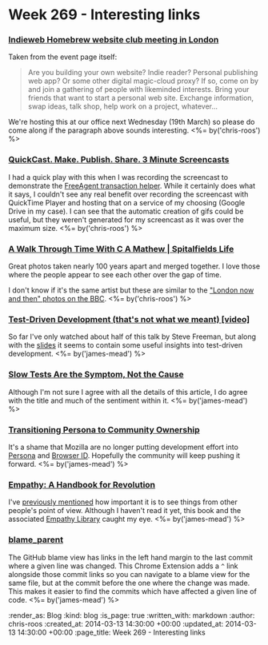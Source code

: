 Week 269 - Interesting links
============================

### [Indieweb Homebrew website club meeting in London](http://indiewebcamp.com/events/2014-03-19-homebrew-website-club)

Taken from the event page itself:

> Are you building your own website? Indie reader? Personal publishing web app? Or some other digital magic-cloud proxy? If so, come on by and join a gathering of people with likeminded interests. Bring your friends that want to start a personal web site. Exchange information, swap ideas, talk shop, help work on a project, whatever...

We're hosting this at our office next Wednesday (19th March) so please do come along if the paragraph above sounds interesting. <%= by('chris-roos') %>


### [QuickCast. Make. Publish. Share. 3 Minute Screencasts](http://quickcast.io/)

I had a quick play with this when I was recording the screencast to demonstrate the [FreeAgent transaction helper][]. While it certainly does what it says, I couldn't see any real benefit over recording the screencast with QuickTime Player and hosting that on a service of my choosing (Google Drive in my case). I can see that the automatic creation of gifs could be useful, but they weren't generated for my screencast as it was over the maximum size. <%= by('chris-roos') %>


### [A Walk Through Time With C A Mathew | Spitalfields Life](http://spitalfieldslife.com/2014/03/07/a-walk-through-time-with-c-a-mathew/)

Great photos taken nearly 100 years apart and merged together. I love those where the people appear to see each other over the gap of time.

I don't know if it's the same artist but these are similar to the ["London now and then" photos on the BBC](http://www.bbc.co.uk/news/in-pictures-26339275). <%= by('chris-roos') %>


[FreeAgent transaction helper]: /automating-some-of-the-freeagent-transaction-explanation-process


### [Test-Driven Development (that's not what we meant) [video]](https://vimeo.com/83960706)

So far I've only watched about half of this talk by Steve Freeman, but along with the [slides](http://gotocon.com/dl/goto-berlin-2013/slides/SteveFreeman_TestDrivenDevelopmentThatsNotWhatWeMeant.pdf) it seems to contain some useful insights into test-driven development. <%= by('james-mead') %>


### [Slow Tests Are the Symptom, Not the Cause](http://re-factor.com/blog/2013/09/27/slow-tests-are-the-symptom-not-the-cause/)

Although I'm not sure I agree with all the details of this article, I do agree with the title and much of the sentiment within it. <%= by('james-mead') %>


### [Transitioning Persona to Community Ownership](http://identity.mozilla.com/post/78873831485/transitioning-persona-to-community-ownership)

It's a shame that Mozilla are no longer putting development effort into [Persona](http://www.mozilla.org/en-US/persona/) and [Browser ID](http://identity.mozilla.com/post/7616727542/introducing-browserid-a-better-way-to-sign-in). Hopefully the community will keep pushing it forward. <%= by('james-mead') %>


### [Empathy: A Handbook for Revolution](http://www.romankrznaric.com/empathy-a-handbook-for-revolution)

I've [previously mentioned](/week-242-links#assume-good-faithhttpenwikipediaorgwikiwikipediaassumegoodfaith) how important it is to see things from other people's point of view. Although I haven't read it yet, this book and the associated [Empathy Library](http://empathylibrary.com/) caught my eye. <%= by('james-mead') %>


### [blame_parent](https://github.com/chancancode/blame_parent)

The GitHub blame view has links in the left hand margin to the last commit where a given line was changed. This Chrome Extension adds a `^` link alongside those commit links so you can navigate to a blame view for the same file, but at the commit before the one where the change was made. This makes it easier to find the commits which have affected a given line of code. <%= by('james-mead') %>


:render_as: Blog
:kind: blog
:is_page: true
:written_with: markdown
:author: chris-roos
:created_at: 2014-03-13 14:30:00 +00:00
:updated_at: 2014-03-13 14:30:00 +00:00
:page_title: Week 269 - Interesting links

